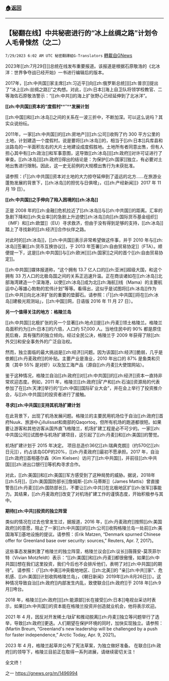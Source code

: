 ###  [:house:返回](README.md)
---


## 【秘翻在线】中共秘密进行的“冰上丝绸之路”计划令人毛骨悚然（之二）
`7/29/2023 6:02 AM UTC 秘密翻譯組G-Translators` [轉載自GNews](https://gnews.org/articles/1497000)

2023年[[zh:7月29日]]总统在线发布重要报道。该报道是根据石原敬浩的《北冰洋：世界争夺战已经开始》一书进行编辑后的版本。

2017年，[[zh:中共国]]家主席[[zh:习近平]]向[[zh:俄罗斯总统]][[zh:普京]]提出了“冰上[[zh:丝绸之路]]”之构想。对此，[[zh:日本]]海上自卫队将领学校教官、二等海佐石原敬浩警示：“[[zh:中共]]的海上扩张野心已经延伸到了北冰洋”。

**[[zh:中共国]]资本的“度假村****”****发展计划**

[[zh:中国]]和[[zh:冰岛]]之间的关系在一波三折中，不断加深。可以这么说吗？其实众说纷纭。

2011年，一家[[zh:中共国]]的[[zh:房地产]][[zh:公司]]收购了约 300 平方公里的土地，计划建造一个度假村。说是要将[[zh:冰岛]]的，相当于[[zh:日本]]兵库县和淡路岛的一半面积左右的大片土地建设成度假胜地。土地所有者同意出售，但有人担心其中有[[zh:政治]]和军事意图，这导致[[zh:冰岛]][[zh:政府]]对许可证进行了审查。[[zh:冰岛]][[zh:政府]]得出的结论是：为保护[[zh:国家]]独立，有必要对土地出售进行限制。因此，这一史无前例的大规模出售行为未获批准。

请参照：(「[[zh:中共国]]资本对土地的大力掠夺延伸到了遥远的北方......在旅游业蓬勃发展的背景下，[[zh:冰岛]]的担忧与日俱增」，《[[zh:产经新闻]]》2017 年 11 月 19 日）。

**[[zh:中共国]]之手伸向了陷入困境的[[zh:冰岛]]**

正是 2008 年的[[zh:金融]]危机拉近了[[zh:冰岛]]与[[zh:中共国]]的距离。汇率的急剧下降和[[zh:失业率]]的急剧上升迫使[[zh:冰岛]]向[[zh:国际货币基金组织]]（IMF）和[[zh:欧盟]]（EU）寻求救济，但由于没有得到足够的支持，[[zh:冰岛]]踏上了寻找新的[[zh:经济]]合作伙伴之路。

对此时的[[zh:冰岛]]，[[zh:中共国]]表示非常希望做这件事，并于 2010 年与[[zh:冰岛]]签署[[zh:货币互换协议]]，于 2013 年签署[[zh:自由贸易协定]]（FTA）。顺便提一下，这是[[zh:中共国]]与[[zh:欧洲]][[zh:国家]]之间的首个[[zh:自由贸易协定]]。

[[zh:中共国]]媒体报道称，“这个拥有 13.7 亿人口的[[zh:亚洲]]超级大国，和这个拥有 33 万人口的北极岛国之间的关系正迅速升温。正在商谈诸如在[[zh:冰岛]]北部海湾建造一个深海港，以使[[zh:冰岛]]成为北[[zh:海航]]线（Mama）的主要航运中心等雄心勃勃的宏伟计划”等等。看得出，这似乎是试图将[[zh:冰岛]]作为[[zh:中共]]向北冰洋扩张的重要的垫脚石。请参照：(「[[zh:中共国]]将在[[zh:冰岛]]建极光观测站」，[[zh:中国]]网，日语版 2016 年 11 月 27 日）。

**另一个值得关注的地方：格陵兰岛**

[[zh:中共国]]北极扩张的另一个显著[[zh:地点]]是[[zh:丹麦]]领土格陵兰。格陵兰岛面积约为[[zh:日本]]的六倍，人口约 57,000 人。当地住民中的 90% 都是原住民后裔，具有强烈的独立倾向。经过全民公决，格陵兰于 2009 年获得了除[[zh:外交]]和安全事务外的广泛自治权。

然而，独立面临的最大挑战是[[zh:经济]]问题。因为该国[[zh:经济]]脆弱，几乎是依赖[[zh:丹麦政府]]的补贴。主要产业是渔业，2010 年出口的 87% 是鱼类和贝类（其中 55% 是对虾）以及加工海产品（源自[[zh:丹麦]]大使馆网站）。

鉴于这种情况，格陵兰自治[[zh:政府]]对[[zh:中共国]]的[[zh:经济]]资本一直持非常欢迎态度。例如，2011 年，格陵兰[[zh:政府]]矿产和[[zh:石油]]资源局的代表参加了在[[zh:天津]]举行的“[[zh:中国]]国际矿业大会”，并在会上举行了投资推介会，与[[zh:中共国]]的投资者进行了接触。

**寻求[[zh:中共国]]支持其机场扩建计划**

在此背景下，出现了机场发展问题。格陵兰的主要民用机场位于自治[[zh:政府]]首府Nuuk、旅游中心Ilulissat和南部的Qaqortoq，但所有机场的跑道都很短。如果要让游客和其他访客从国外直飞格陵兰，机场扩建工程是必不可少的。一家[[zh:中共国公司]]试图参与机场扩建项目，这引起了[[zh:丹麦]]和[[zh:美国]]的警觉。

机场扩建计划于 2015 年决定。 项目总造价36亿[[zh:瑞典克朗]]（约570亿[[zh:日元]]），约占该岛GDP的20%，[[zh:丹麦政府]]最初不愿承担。2017 年，自治[[zh:政府]]首相基尔森（Kim Kielsen）访问了[[zh:中共国]]，并前往[[zh:中共国]][[zh:进出口银行]]等机构寻求合作。

对此，[[zh:美国]]和[[zh:美国]]军方感受到了这种局势的威胁。据说，2018年[[zh:5月]]，[[zh:美国国防部长]]詹姆斯\-[[zh:马蒂斯]]（James Mattis）曾直接警告[[zh:丹麦]][[zh:国防部长]]，不要让[[zh:中共]]在北极地区扩[[zh:张军]]事能力。其结果，[[zh:丹麦政府]]改变了对机场扩建工作的谨慎态度，开始积极参与其中。

**期待[[zh:中共]]投资的独立阵营**

类似的情况在过去也曾发生过，据报道，2016 年，[[zh:丹麦政府]]按照[[zh:美国政府]]的意愿，阻止了一家[[zh:中共国]]的[[zh:公司]]收购格陵兰岛一处前[[zh:美国海军]]基地设施的提议。请参照：(Erik Matzen, “Denmark spurned Chinese offer for Greenland base over security: sources,” Reuters, Apr. 7, 2017)。

这些事态发展刺激了格陵兰的独立阵营，格陵兰议会[[zh:议长]]薇薇安\-莫茨菲尔特（Vivian Motzfeldt）表示：“[[zh:美国]]和[[zh:丹麦]]都很傲慢，如果[[zh:中共国]]想在我们这里投资，我们今后也不会排斥他们，表明了对[[zh:中共国]]的期待”。 请参照： (「[[zh:中美]]冲突极地地区、[[zh:北美]]的 "亲[[zh:中共]]家"、危机感、[[zh:美国]]计划收购格陵兰岛」，《朝日新闻》2019年[[zh:8月26日]]）。这种情况导致自治[[zh:政府]]内部发生内乱，致使联合[[zh:政府]]于 2018 年[[zh:9月]]垮台。

2018 年，格陵兰[[zh:政府]][[zh:能源部]]长在接受[[zh:日本]]电视台采访时表示，如果[[zh:中共国]]的资本能在格陵兰投资并创造就业机会，他将表示欢迎。

2021 年 4 月，因反对开发稀土/钛矿和推动脱离[[zh:丹麦]]独立等问题举行了选举，导致[[zh:政府]]更迭。人们期望在保护环境的同时，加快实现独立。请参照：(Martin Breum, “Greenland's new leadership will be challenged by a push for faster independence,” Arctic Today, Apr. 9, 2021)。

2023 年 4 月，格陵兰起草并公布了宪法草案，为独立做好准备。 在联合[[zh:政府]]的领导下，格陵兰目前正在取得一系列进展，请继续密切关注！

全文终！

之一      https://gnews.org/m/1496994

